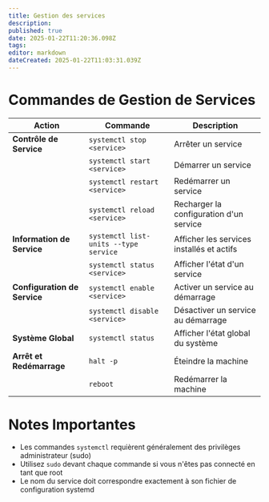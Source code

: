 ```yaml
---
title: Gestion des services
description: 
published: true
date: 2025-01-22T11:20:36.098Z
tags: 
editor: markdown
dateCreated: 2025-01-22T11:03:31.039Z
---
```


# Commandes de Gestion de Services

| Action | Commande | Description |
|--------|----------|-------------|
| **Contrôle de Service** | `systemctl stop <service>` | Arrêter un service |
| | `systemctl start <service>` | Démarrer un service |
| | `systemctl restart <service>` | Redémarrer un service |
| | `systemctl reload <service>` | Recharger la configuration d'un service |
| **Information de Service** | `systemctl list-units --type service` | Afficher les services installés et actifs |
| | `systemctl status <service>` | Afficher l'état d'un service |
| **Configuration de Service** | `systemctl enable <service>` | Activer un service au démarrage |
| | `systemctl disable <service>` | Désactiver un service au démarrage |
| **Système Global** | `systemctl status` | Afficher l'état global du système |
| **Arrêt et Redémarrage** | `halt -p` | Éteindre la machine |
| | `reboot` | Redémarrer la machine |

# Notes Importantes

- Les commandes `systemctl` requièrent généralement des privilèges administrateur (sudo)
- Utilisez `sudo` devant chaque commande si vous n'êtes pas connecté en tant que root
- Le nom du service doit correspondre exactement à son fichier de configuration systemd
